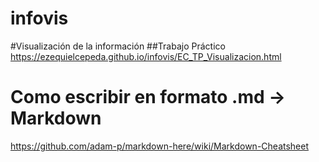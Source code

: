 # infovis

#Visualización de la información
##Trabajo Práctico
https://ezequielcepeda.github.io/infovis/EC_TP_Visualizacion.html

# Como escribir en formato .md -> Markdown
https://github.com/adam-p/markdown-here/wiki/Markdown-Cheatsheet
